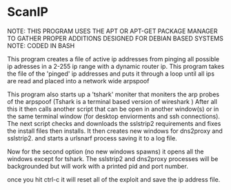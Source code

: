 # ScanIP
NOTE: THIS PROGRAM USES THE APT OR APT-GET PACKAGE MANAGER TO GATHER PROPER ADDITIONS DESIGNED FOR DEBIAN BASED SYSTEMS
NOTE: CODED IN BASH

  This program creates a file of active ip addresses from pinging all possible ip adresses in a 2-255 ip range with a dynamic router ip.
This program takes the file of the 'pinged' ip addresses and puts it through a loop until all ips are read and placed into a network wide arpspoof

This program also starts up a 'tshark' moniter that moniters the arp probes of the arpspoof (Tshark is a terminal based version of wireshark )
After all this it then calls another script that can be open in another window(s) or in the same terminal window (for desktop enviorments and ssh connections).
The next script checks and downloads the sslstrip2 requirements and fixes the install files then installs. It then creates new windows for dns2proxy and sslstrip2.
and starts a urlsnarf process saving it to a log file.

Now for the second option (no new windows spawns) it opens all the windows except for tshark. The sslstrip2 and dns2proxy processes will be backgrounded but will work with a printed pid
and port number. 

once you hit ctrl-c it will reset all of the exploit and save the ip address file.
